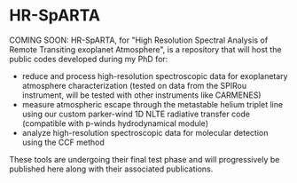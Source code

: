 # HR-SpARTA

COMING SOON: HR-SpARTA, for "High Resolution Spectral Analysis of Remote Transiting exoplanet Atmosphere", is a repository that will host the public codes developed during my PhD for:
- reduce and process high-resolution spectroscopic data for exoplanetary atmosphere characterization (tested on data from the SPIRou instrument, will be tested with other instruments like CARMENES)
- measure atmospheric escape through the metastable helium triplet line using our custom parker-wind 1D NLTE radiative transfer code (compatible with p-winds hydrodynamical module)
- analyze high-resolution spectroscopic data for molecular detection using the CCF method

These tools are undergoing their final test phase and will progressively be published here along with their associated publications.

